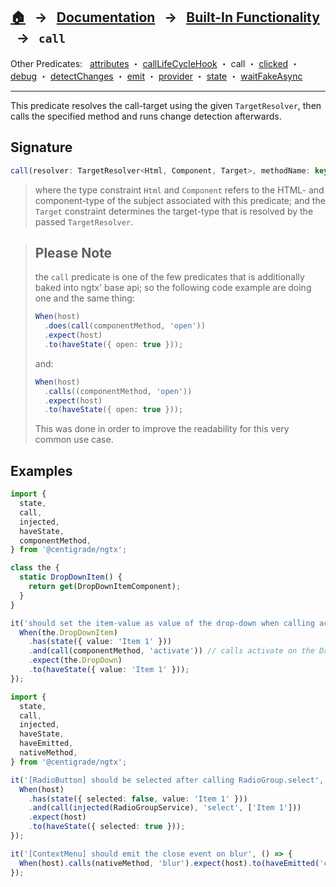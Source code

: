 ## [🏠][home] &nbsp; → &nbsp; **[Documentation][docs]** &nbsp; → &nbsp; [Built-In Functionality][index] &nbsp; → &nbsp; `call`

[home]: ../README.md
[index]: ../built-in.md
[docs]: ../overview.md
[attributes]: ./attributes.md
[calllifecyclehook]: ./call-life-cycle-hook.md
[call]: ./call.md
[clicked]: ./clicked.md
[debug]: ./debug.md
[detectchanges]: ./detect-changes.md
[emit]: ./emit.md
[provider]: ./provider.md
[state]: ./state.md
[waitfakeasync]: ./wait-fake-async.md

Other Predicates: &nbsp; [attributes] ・ [callLifeCycleHook] ・ call ・ [clicked] ・ [debug] ・ [detectChanges] ・ [emit] ・ [provider] ・ [state] ・ [waitFakeAsync]

---

This predicate resolves the call-target using the given `TargetResolver`, then calls the specified method and runs change detection afterwards.

## Signature

```ts
call(resolver: TargetResolver<Html, Component, Target>, methodName: keyof Target, args?: any[]);
```

> where the type constraint `Html` and `Component` refers to the HTML- and component-type of the subject associated with this predicate; and the `Target` constraint determines the target-type that is resolved by the passed `TargetResolver`.

> ## Please Note
>
> the `call` predicate is one of the few predicates that is additionally baked into ngtx' base api; so
> the following code example are doing one and the same thing:
>
> ```ts
> When(host)
>   .does(call(componentMethod, 'open'))
>   .expect(host)
>   .to(haveState({ open: true }));
> ```
>
> and:
>
> ```ts
> When(host)
>   .calls((componentMethod, 'open'))
>   .expect(host)
>   .to(haveState({ open: true }));
> ```
>
> This was done in order to improve the readability for this very common use case.

## Examples

```ts
import {
  state,
  call,
  injected,
  haveState,
  componentMethod,
} from '@centigrade/ngtx';

class the {
  static DropDownItem() {
    return get(DropDownItemComponent);
  }
}

it('should set the item-value as value of the drop-down when calling activate on it', () => {
  When(the.DropDownItem)
    .has(state({ value: 'Item 1' }))
    .and(call(componentMethod, 'activate')) // calls activate on the DropDownItem
    .expect(the.DropDown)
    .to(haveState({ value: 'Item 1' }));
});
```

```ts
import {
  state,
  call,
  injected,
  haveState,
  haveEmitted,
  nativeMethod,
} from '@centigrade/ngtx';

it('[RadioButton] should be selected after calling RadioGroup.select', () => {
  When(host)
    .has(state({ selected: false, value: 'Item 1' }))
    .and(call(injected(RadioGroupService), 'select', ['Item 1']))
    .expect(host)
    .to(haveState({ selected: true }));
});

it('[ContextMenu] should emit the close event on blur', () => {
  When(host).calls(nativeMethod, 'blur').expect(host).to(haveEmitted('close'));
});
```
